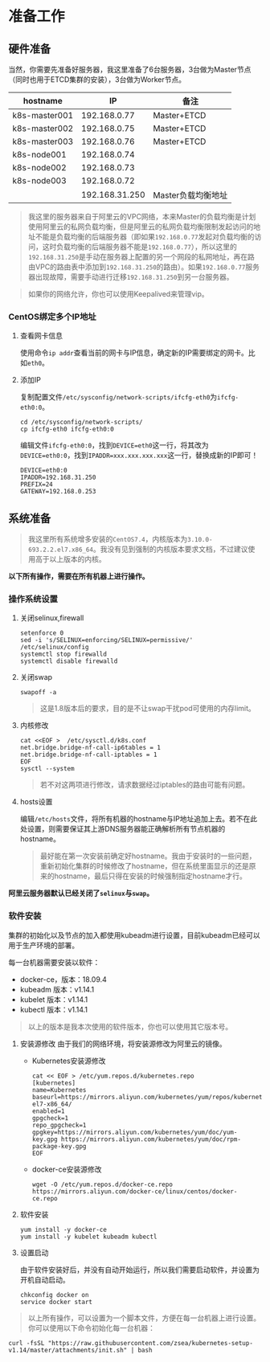 # 准备工作

## 硬件准备

当然，你需要先准备好服务器，我这里准备了6台服务器，3台做为Master节点（同时也用于ETCD集群的安装），3台做为Worker节点。

|hostname|IP     |备注    |
|---|---|---|
|k8s-master001|192.168.0.77|Master+ETCD|
|k8s-master002|192.168.0.75|Master+ETCD|
|k8s-master003|192.168.0.76|Master+ETCD|
|k8s-node001|192.168.0.74| |
|k8s-node002|192.168.0.73| |
|k8s-node003|192.168.0.72| |
| |192.168.31.250|Master负载均衡地址 |

> 我这里的服务器来自于阿里云的VPC网络，本来Master的负载均衡是计划使用阿里云的私网负载均衡，但是阿里云的私网负载均衡限制发起访问的地址不能是负载均衡的后端服务器（即如果```192.168.0.77```发起对负载均衡的访问，这时负载均衡的后端服务器不能是```192.168.0.77```），所以这里的```192.168.31.250```是手动在服务器上配置的另一个网段的私网地址，再在路由VPC的路由表中添加到```192.168.31.250```的路由）。如果```192.168.0.77```服务器出现故障，需要手动进行迁移```192.168.31.250```到另一台服务器。

> 如果你的网络允许，你也可以使用Keepalived来管理vip。

### CentOS绑定多个IP地址

1. 查看网卡信息

    使用命令```ip addr```查看当前的网卡与IP信息，确定新的IP需要绑定的网卡。比如```eth0```。

2. 添加IP

    复制配置文件```/etc/sysconfig/network-scripts/ifcfg-eth0```为```ifcfg-eth0:0```。

    ```
    cd /etc/sysconfig/network-scripts/
    cp ifcfg-eth0 ifcfg-eth0:0
    ```

    编辑文件```ifcfg-eth0:0```，找到```DEVICE=eth0```这一行，将其改为```DEVICE=eth0:0```，找到```IPADDR=xxx.xxx.xxx.xxx```这一行，替换成新的IP即可！

    ```
    DEVICE=eth0:0
    IPADDR=192.168.31.250
    PREFIX=24
    GATEWAY=192.168.0.253
    ```

## 系统准备

> 我这里所有系统增多安装的```CentOS7.4```，内核版本为```3.10.0-693.2.2.el7.x86_64```。我没有见到强制的内核版本要求文档，不过建议使用高于以上版本的内核。

**以下所有操作，需要在所有机器上进行操作。**

### 操作系统设置

1. 关闭selinux,firewall
    ```
    setenforce 0 
    sed -i 's/SELINUX=enforcing/SELINUX=permissive/' /etc/selinux/config 
    systemctl stop firewalld 
    systemctl disable firewalld
    ```

2. 关闭swap
    ```
    swapoff -a
    ```
    > 这是1.8版本后的要求，目的是不让swap干扰pod可使用的内存limit。

3. 内核修改

    ```
    cat <<EOF >  /etc/sysctl.d/k8s.conf
    net.bridge.bridge-nf-call-ip6tables = 1
    net.bridge.bridge-nf-call-iptables = 1
    EOF
    sysctl --system
    ```

    > 若不对这两项进行修改，请求数据经过iptables的路由可能有问题。

4. hosts设置

    编辑```/etc/hosts```文件，将所有机器的hostname与IP地址追加上去。若不在此处设置，则需要保证其上游DNS服务器能正确解析所有节点机器的hostname。

    > 最好能在第一次安装前确定好hostname。我由于安装时的一些问题，重新初始化集群的时候修改了hostname，但在系统里面显示的还是原来的hostname，最后只得在安装的时候强制指定hostname才行。

**阿里云服务器默认已经关闭了```selinux```与```swap```。**

### 软件安装

集群的初始化以及节点的加入都使用kubeadm进行设置，目前kubeadm已经可以用于生产环境的部署。

每一台机器需要安装以软件：

* docker-ce，版本：18.09.4
* kubeadm    版本：v1.14.1
* kubelet    版本：v1.14.1
* kubectl    版本：v1.14.1

> 以上的版本是我本次使用的软件版本，你也可以使用其它版本号。

1. 安装源修改
    由于我们的网络环境，将安装源修改为阿里云的镜像。

    * Kubernetes安装源修改
        ```
        cat << EOF > /etc/yum.repos.d/kubernetes.repo
        [kubernetes]
        name=Kubernetes
        baseurl=https://mirrors.aliyun.com/kubernetes/yum/repos/kubernetes-el7-x86_64/
        enabled=1
        gpgcheck=1
        repo_gpgcheck=1
        gpgkey=https://mirrors.aliyun.com/kubernetes/yum/doc/yum-key.gpg https://mirrors.aliyun.com/kubernetes/yum/doc/rpm-package-key.gpg
        EOF
        ```

    * docker-ce安装源修改

        ```
        wget -O /etc/yum.repos.d/docker-ce.repo https://mirrors.aliyun.com/docker-ce/linux/centos/docker-ce.repo
        ```
2. 软件安装

    ```
    yum install -y docker-ce
    yum install -y kubelet kubeadm kubectl
    ```

3. 设置启动

    由于软件安装好后，并没有自动开始运行，所以我们需要启动软件，并设置为开机自动启动。

    ```
    chkconfig docker on
    service docker start
    ```

> 以上所有操作，可以设置为一个脚本文件，方便在每一台机器上进行设置。你可以使用以下命令初始化每一台机器：

```
curl -fsSL "https://raw.githubusercontent.com/zsea/kubernetes-setup-v1.14/master/attachments/init.sh" | bash
```
